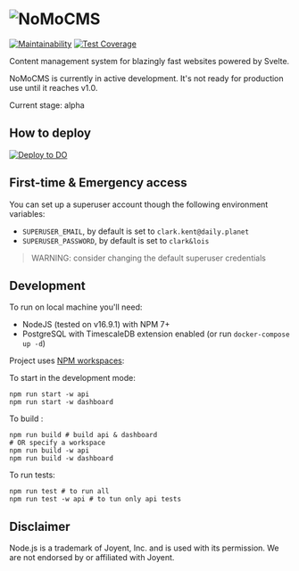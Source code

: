 # ![NoMoCMS](./logo.svg)

[![Maintainability](https://api.codeclimate.com/v1/badges/fba64515ad8b4aa8c338/maintainability)](https://codeclimate.com/github/ValeriaVG/nomocms/maintainability)
[![Test Coverage](https://api.codeclimate.com/v1/badges/fba64515ad8b4aa8c338/test_coverage)](https://codeclimate.com/github/ValeriaVG/nomocms/test_coverage)

Content management system for blazingly fast websites powered by Svelte.

NoMoCMS is currently in active development. It's not ready for production use until it reaches v1.0.

Current stage: alpha

## How to deploy

[![Deploy to DO](https://www.deploytodo.com/do-btn-blue.svg)](https://cloud.digitalocean.com/apps/new?repo=https://github.com/ValeriaVG/nomocms/tree/main&refcode=6ad1223ed047)

## First-time & Emergency access

You can set up a superuser account though the following environment variables:

- `SUPERUSER_EMAIL`, by default is set to `clark.kent@daily.planet`
- `SUPERUSER_PASSWORD`, by default is set to `clark&lois`

> WARNING: consider changing the default superuser credentials

## Development

To run on local machine you'll need:

- NodeJS (tested on v16.9.1) with NPM 7+
- PostgreSQL with TimescaleDB extension enabled (or run `docker-compose up -d`)

Project uses [NPM workspaces](https://docs.npmjs.com/cli/v7/using-npm/workspaces):

To start in the development mode:

```
npm run start -w api
npm run start -w dashboard
```

To build :

```
npm run build # build api & dashboard
# OR specify a workspace
npm run build -w api
npm run build -w dashboard
```

To run tests:

```
npm run test # to run all
npm run test -w api # to tun only api tests
```

## Disclaimer

Node.js is a trademark of Joyent, Inc. and is used with its permission. We are not endorsed by or
affiliated with Joyent.
